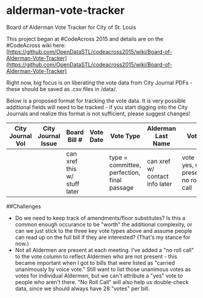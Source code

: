 # alderman-vote-tracker
Board of Alderman Vote Tracker for City of St. Louis

This project began at #CodeAcross 2015 and details are on the #CodeAcross wiki here: [https://github.com/OpenDataSTL/codeacross2015/wiki/Board-of-Alderman-Vote-Tracker](https://github.com/OpenDataSTL/codeacross2015/wiki/Board-of-Alderman-Vote-Tracker)

Right now, big focus is on liberating the vote data from City Journal PDFs - these should be saved as .csv files in /data/.

Below is a proposed format for tracking the vote data.  It is very possible additional fields will need to be tracked - if you start digging into the City Journals and realize this format is not sufficient, please suggest changes!

| City Journal Vol | City Journal Issue | Board Bill # | Vote Date | Vote Type | Alderman Last Name | Vote |
|------------------|--------------------|--------------|-----------|-----------|--------------------|------|
|  |   | can xref this w/ stuff later |  | type = committee, perfection, final passage | can xref w/ contact info later | vote = yes, no, present, no roll call |    

##Challenges

* Do we need to keep track of amendments/floor substitutes?  Is this a common enough occurance to be "worth" the additional complexity, or can we just stick to the three key vote types above and assume people can read up on the full bill if they are interested? (That's my stance for now.)
* Not all Aldermen are present at each meeting. I've added a "no roll call" to the vote column to reflect Aldermen who are not present - this became important when I got to bills that were listed as "carried unanimously by voice vote."  Still want to list those unanimous votes as votes for individual Aldermen, but we can't attribute a "yes" vote to people who aren't there.  "No Roll Call" will also help us double-check data, since we should always have 28 "votes" per bill.
